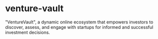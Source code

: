 # venture-vault
"VentureVault", a dynamic online ecosystem that empowers investors to discover, assess, and engage with startups for informed and successful investment decisions.
